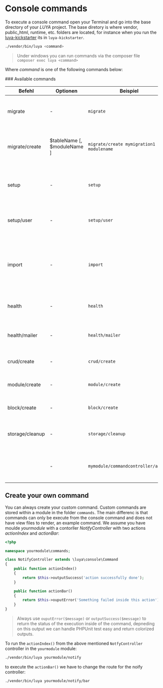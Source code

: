 Console commands
================

To execute a console command open your Terminal and go into the base directory of your *LUYA* project. The base diretory is where vendor, public_html, runtime, etc. folders are located, for instance when you run the [luya-kickstarter](install.md) its in `luya-kickstarter`.

```sh
./vendor/bin/luya <command>
```

> Under windows you can run commands via the composer file `composer exec luya <command>`

Where *command* is one of the following commands below:

### Available commands

|Befehl            |Optionen                      |Beispiel                  |Beschreibung
| --------         | ---------------              | ---------                 | ---------
|migrate           |-                             |`migrate`                 |Execute all migrations from all modules, updates your database if any.
|migrate/create    |$tableName [, $moduleName ]   |`migrate/create mymigration1 modulename` |Create new migration file named `mymigration1` in the module `modulename`.
|setup             |-                             |`setup`              |Execute the *LUYA* Setup will create a user, group and base table informations.
|setup/user        |-                            |`setup/user`         |Create a new user for the *LUYA* Admin from command line.
|import            |-                             |`import`             |Updates permission, import cms blocks, updates cms layouts, updates image filters. Create your custom [importer](app-module.md#import-method)
|health            |-                             |`health`             |Tests all basic directory if they are writeable and existing.
|health/mailer     |-                             |`health/mailer`      |Check if you mailer component is working and can send mails.
|crud/create       |-                             |`crud/create`        |Create new [NgRest Crud](app-admin-module-ngrest.md) with a wizzard.
|module/create     |-                             |`module/create`      |Create new [Frontend/Admin Module](app-module.md) with a wizzard.
|block/create		|-								|`block/create`	|Create new [Inhalts Blöcken](app-blocks.md) with a wizzard.
|storage/cleanup   |-								|`storage/cleanup`	|Cleanup not existing files compare file system and database.
|<route>           |-                             |`mymodule/commandcontroller/action` |All comands stored in the folder `commands` can be run by default routing.


Create your own command
------------------------
You can always create your custom command. Custom commands are stored within a module in the folder `commands`. The main differenc is that commands can only be execute from the console command and does not have view files to render, an example command. We assume you have moulde *yourmodule* with a contorller *NotifyController* with two actions *actionIndex* and *actionBar*:


```php
<?php

namespace yourmodule\commands;

class NotifyController extends \luya\console\Command
{
    public function actionIndex()
    {
    	return $this->outputSuccess('action successfully done');
    }

	public function actionBar()
	{
		return $this->ouputError('Something failed inside this action');
	}
}
```

> Always use `ouputError($message)` or `outputSuccess($message)` to return the status of the execution inside of the command, depneding on this output we can handle PHPUnit test easy and return colorized outputs.

To run the `actionIndex()` from the above mentioned `NotfyController` controller in the `yourmodule` module:

```sh
./vendor/bin/luya yourmodule/notify
```

to execute the `actionBar()` we have to change the route for the noify controller:

```sh
./vendor/bin/luya yourmodule/notify/bar
```


